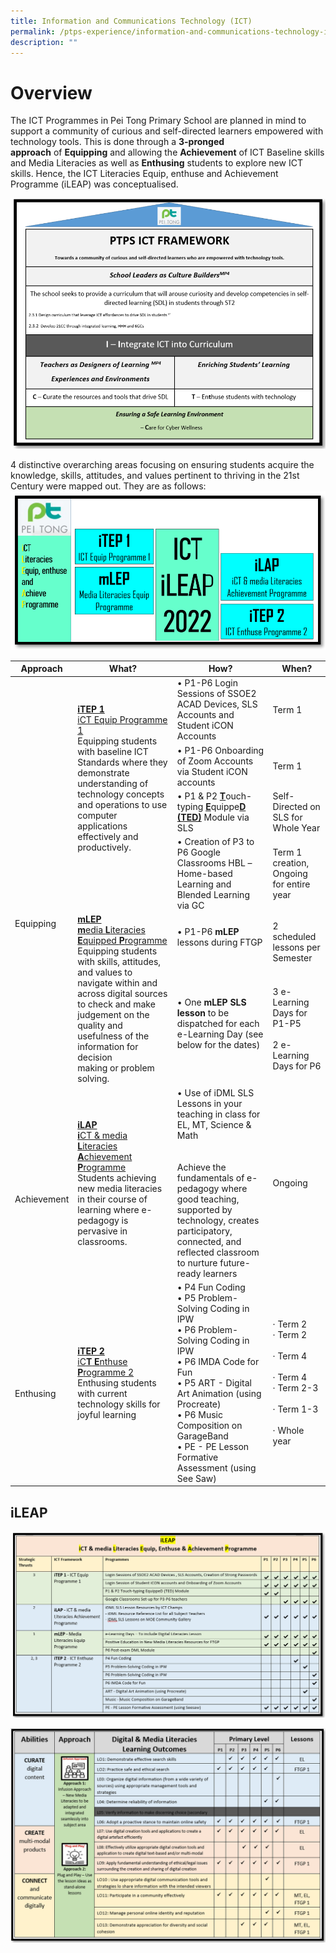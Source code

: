 ```yaml
---
title: Information and Communications Technology (ICT)
permalink: /ptps-experience/information-and-communications-technology-ict/
description: ""
---
```

# Overview
The ICT Programmes in Pei Tong Primary School are planned in mind to support a community of curious and self-directed learners empowered with technology tools. This is done through a **3-pronged approach** of **Equipping** and allowing the **Achievement** of ICT Baseline skills and Media Literacies as well as **Enthusing** students to explore new ICT skills. Hence, the ICT Literacies Equip, enthuse and Achievement Programme (iLEAP) was conceptualised. 

![](/images/PTPS%20Experience/ICT/ICT-framework.png)

  

4 distinctive overarching areas focusing on ensuring students acquire the knowledge, skills, attitudes, and values pertinent to thriving in the 21st Century were mapped out. They are as follows:
![](/images/PTPS%20Experience/ICT/ICT%20ileap.png)

<table>
<thead>
  <tr>
    <th>Approach</th>
    <th>What?</th>
    <th>How?</th>
    <th>When?</th>
  </tr>
</thead>
<tbody>
  <tr>
    <td rowspan="6"> <br> <br> <br> <br> <br> <br> <br> <br>Equipping</td>
		<td rowspan="4"><b><u>iTEP 1</u></b><br><u>iCT Equip Programme 1</u><br>Equipping students with baseline ICT Standards where they demonstrate understanding of technology concepts and operations to use computer applications effectively and productively.<br> <br> <br> <br> </td>
    <td>•     P1-P6 Login Sessions of SSOE2 ACAD Devices, SLS Accounts and Student iCON Accounts</td>
    <td>Term 1</td>
  </tr>
  <tr>
    <td>•     P1-P6 Onboarding of Zoom Accounts via Student iCON accounts</td>
    <td>Term 1</td>
  </tr>
  <tr>
    <td>•     P1 &amp; P2 <b><u>T</u></b>ouch-typing <b><u>E</u></b>quippe<b><u>D</u></b>  <b><u>(TED)</u></b> Module via SLS</td>
    <td>Self-Directed on SLS for Whole Year</td>
  </tr>
  <tr>
    <td>•     Creation of P3 to P6 Google Classrooms HBL –<br>     Home-based Learning and Blended Learning via GC</td>
    <td>Term 1 creation, Ongoing for entire year</td>
  </tr>
  <tr>
		<td rowspan="2"><u><b>mLEP</b> <br><b>m</b>edia <b>L</b>iteracies <b>E</b>quipped <b>P</b>rogramme</u><br>Equipping students with skills, attitudes, and values to navigate within and across digital sources to check and make judgement on the quality and usefulness of the information for decision<br>making or problem solving.</td>
    <td>•     P1-P6 <b>mLEP</b> lessons during FTGP<br><br></td>
    <td>2 scheduled lessons per Semester</td>
  </tr>
  <tr>
    <td>•     One <b>mLEP SLS lesson</b> to be dispatched for each e-Learning Day (see below for the dates)<br><br> </td>
    <td>3 e-Learning Days for P1-P5<br><br>2 e-Learning Days for P6</td>
  </tr>
  <tr>
    <td> <br> <br> <br>Achievement</td>
		<td><u><b>iLAP</b> <br><b>i</b>CT &amp; media <b>L</b>iteracies <b>A</b>chievement <b>P</b>rogramme</u><br>Students achieving new media literacies in their course of learning where e-pedagogy is pervasive in classrooms.<br> </td>
    <td>•     Use of iDML SLS Lessons in your teaching in class for EL, MT, Science &amp; Math<br><br><br>Achieve the fundamentals of e-pedagogy where good teaching, supported by technology, creates participatory, connected, and reflected classroom to nurture future-ready learners</td>
    <td>Ongoing</td>
  </tr>
  <tr>
    <td> <br> <br>Enthusing</td>
		<td><u><b>iTEP 2</b> <br><b></b>iC<b>T</b> <b>E</b>nthuse <b>P</b>rogramme 2</u><br>Enthusing students with current technology skills for joyful learning</td>
    <td>•     P4 Fun Coding<br>•     P5 Problem-Solving Coding in IPW<br>•     P6 Problem-Solving Coding in IPW<br>•     P6 IMDA Code for Fun<br>•     P5 ART - Digital Art Animation (using Procreate)<br>•     P6 Music Composition on GarageBand<br>•     PE - PE Lesson Formative Assessment (using See Saw)</td>
    <td>·     Term 2<br>·     Term 2<br> <br>·     Term 4<br> <br>·     Term 4<br>·     Term 2-3<br> <br>·     Term 1-3<br> <br>·     Whole year</td>
  </tr>
</tbody>
</table>


## iLEAP

![](/images/PTPS%20Experience/ICT/ICT%20ileap2.png)

![](/images/PTPS%20Experience/ICT/ICT%20ileap3.png)